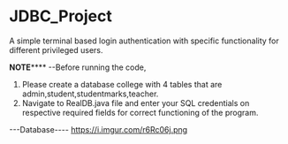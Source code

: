 # JDBC_Project
A simple terminal based login authentication with specific functionality for different privileged users.

**********NOTE**************
--Before running the code,
1) Please create a database college with 4 tables that are  admin,student,studentmarks,teacher.
2) Navigate to RealDB.java file and enter your SQL credentials on respective required fields for correct functioning of the program. 

---Database----
https://i.imgur.com/r6Rc06j.png

